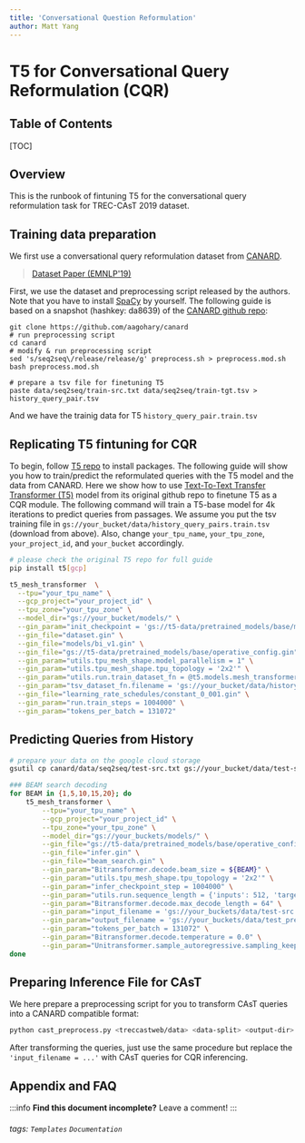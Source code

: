 ```yaml
---
title: 'Conversational Question Reformulation'
author: Matt Yang
---
```


T5 for Conversational Query Reformulation (CQR)
===

## Table of Contents

[TOC]

Overview
---
This is the runbook of fintuning T5 for the conversational query reformulation task for TREC-CAsT 2019 dataset.

Training data preparation
---
We first use a conversational query reformulation dataset from [CANARD](https://sites.google.com/view/qanta/projects/canard).
> [Dataset Paper (EMNLP'19)](http://users.umiacs.umd.edu/~jbg/docs/2019_emnlp_sequentialqa.pdf)

First, we use the dataset and preprocessing script released by the authors. Note that you have to install [SpaCy](https://spacy.io/) by yourself.
The following guide is based on a snapshot (hashkey: da8639) of the [CANARD github repo](https://github.com/aagohary/canard):
```shell=bash
git clone https://github.com/aagohary/canard
# run preprocessing script
cd canard
# modify & run preprocessing script
sed 's/seq2seq\/release/release/g' preprocess.sh > preprocess.mod.sh
bash preprocess.mod.sh

# prepare a tsv file for finetuning T5
paste data/seq2seq/train-src.txt data/seq2seq/train-tgt.tsv > history_query_pair.tsv
```
And we have the trainig data for T5 `history_query_pair.train.tsv`

Replicating T5 fintuning for CQR
---
To begin, follow [T5 repo](https://github.com/google-research/text-to-text-transfer-transformer) to install packages. The following guide will show you how to train/predict the reformulated queries with the T5 model and the data from CANARD.
Here we show how to use [Text-To-Text Transfer Transformer (T5)](https://github.com/google-research/text-to-text-transfer-transformer) model from its original github repo to finetune T5 as a CQR module. The following command will train a T5-base model for 4k iterations to predict queries from passages. We assume you put the tsv training file in `gs://your_bucket/data/history_query_pairs.train.tsv` (download from above). Also, change `your_tpu_name`, `your_tpu_zone`, `your_project_id`, and `your_bucket` accordingly.

```bash
# please check the original T5 repo for full guide
pip install t5[gcp]
```

```bash
t5_mesh_transformer  \
  --tpu="your_tpu_name" \
  --gcp_project="your_project_id" \
  --tpu_zone="your_tpu_zone" \
  --model_dir="gs://your_bucket/models/" \
  --gin_param="init_checkpoint = 'gs://t5-data/pretrained_models/base/model.ckpt-999900'" \
  --gin_file="dataset.gin" \
  --gin_file="models/bi_v1.gin" \
  --gin_file="gs://t5-data/pretrained_models/base/operative_config.gin" \
  --gin_param="utils.tpu_mesh_shape.model_parallelism = 1" \
  --gin_param="utils.tpu_mesh_shape.tpu_topology = '2x2'" \
  --gin_param="utils.run.train_dataset_fn = @t5.models.mesh_transformer.tsv_dataset_fn" \
  --gin_param="tsv_dataset_fn.filename = 'gs://your_bucket/data/history_query_pairs.train.tsv'" \
  --gin_file="learning_rate_schedules/constant_0_001.gin" \
  --gin_param="run.train_steps = 1004000" \
  --gin_param="tokens_per_batch = 131072"
```

Predicting Queries from History
---
```bash
# prepare your data on the google cloud storage
gsutil cp canard/data/seq2seq/test-src.txt gs://your_bucket/data/test-src.canard.txt
```

```bash
### BEAM search decoding
for BEAM in {1,5,10,15,20}; do
	t5_mesh_transformer \
		--tpu="your_tpu_name" \
		--gcp_project="your_project_id" \
		--tpu_zone="your_tpu_zone" \
		--model_dir="gs://your_buckets/models/" \
		--gin_file="gs://t5-data/pretrained_models/base/operative_config.gin" \
		--gin_file="infer.gin" \
		--gin_file="beam_search.gin" \
		--gin_param="Bitransformer.decode.beam_size = ${BEAM}" \
		--gin_param="utils.tpu_mesh_shape.tpu_topology = '2x2'" \
		--gin_param="infer_checkpoint_step = 1004000" \
		--gin_param="utils.run.sequence_length = {'inputs': 512, 'targets': 64}" \
		--gin_param="Bitransformer.decode.max_decode_length = 64" \
		--gin_param="input_filename = 'gs://your_buckets/data/test-src.canard.txt'" \
		--gin_param="output_filename = 'gs://your_buckets/data/test_pred_beam_${BEAM}.txt'" \
		--gin_param="tokens_per_batch = 131072" \
		--gin_param="Bitransformer.decode.temperature = 0.0" \
		--gin_param="Unitransformer.sample_autoregressive.sampling_keep_top_k = -1"
done
```

Preparing Inference File for CAsT
---
We here prepare a preprocessing script for you to transform CAsT queries into a CANARD compatible format:
```bash
python cast_preprocess.py <treccastweb/data> <data-split> <output-dir>
```
After transforming the queries, just use the same procedure but replace the `'input_filename = ...'` with CAsT queries for CQR inferencing.


## Appendix and FAQ

:::info
**Find this document incomplete?** Leave a comment!
:::

###### tags: `Templates` `Documentation`

